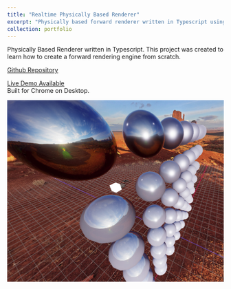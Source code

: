 ```yaml
---
title: "Realtime Physically Based Renderer"
excerpt: "Physically based forward renderer written in Typescript using Webgl2.<br/><a href='https://iwanttoeatyo.github.io/ts-pbr-renderer/index.html'>Live Demo Available (Firefox/Chrome on Desktop)</a><br/><img src='/images/rendering/a-0.jpg' style='max-height:400px;'>"
collection: portfolio
---
```


Physically Based Renderer written in Typescript. This project was created to learn how to create a forward rendering engine from scratch.

[Github Repository](https://github.com/iwanttoeatyo/ts-pbr-renderer)  

[Live Demo Available](https://iwanttoeatyo.github.io/ts-pbr-renderer/index.html)  
Built for Chrome on Desktop.

[<img src="/images/rendering/a-0.jpg" alt="Typescript PBR Renderer Demoimage">](https://iwanttoeatyo.github.io/ts-pbr-renderer/index.html)
